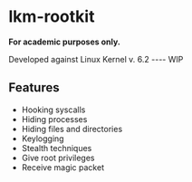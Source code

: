 # lkm-rootkit

**For academic purposes only.**

Developed against Linux Kernel v. 6.2 ---- WIP

## Features

- Hooking syscalls
- Hiding processes
- Hiding files and directories
- Keylogging
- Stealth techniques
- Give root privileges
- Receive magic packet
